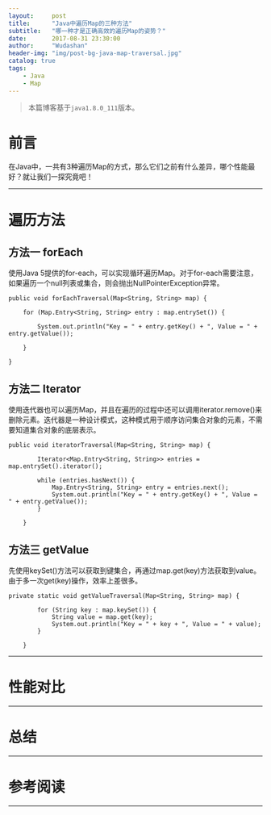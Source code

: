 ```yaml
---
layout:     post
title:      "Java中遍历Map的三种方法"
subtitle:   "哪一种才是正确高效的遍历Map的姿势？"
date:       2017-08-31 23:30:00
author:     "Wudashan"
header-img: "img/post-bg-java-map-traversal.jpg"
catalog: true
tags:
    - Java
    - Map
---
```



> 本篇博客基于`java1.8.0_111`版本。

# 前言

在Java中，一共有3种遍历Map的方式，那么它们之前有什么差异，哪个性能最好？就让我们一探究竟吧！

---

# 遍历方法

## 方法一 forEach

使用Java 5提供的for-each，可以实现循环遍历Map。对于for-each需要注意，如果遍历一个null列表或集合，则会抛出NullPointerException异常。

```
public void forEachTraversal(Map<String, String> map) {

    for (Map.Entry<String, String> entry : map.entrySet()) {

        System.out.println("Key = " + entry.getKey() + ", Value = " + entry.getValue());

    }

}
```

## 方法二 Iterator

使用迭代器也可以遍历Map，并且在遍历的过程中还可以调用iterator.remove()来删除元素。迭代器是一种设计模式，这种模式用于顺序访问集合对象的元素，不需要知道集合对象的底层表示。

```
public void iteratorTraversal(Map<String, String> map) {

        Iterator<Map.Entry<String, String>> entries = map.entrySet().iterator();
        
        while (entries.hasNext()) {
            Map.Entry<String, String> entry = entries.next();
            System.out.println("Key = " + entry.getKey() + ", Value = " + entry.getValue());
        }

    }
```

## 方法三 getValue

先使用keySet()方法可以获取到键集合，再通过map.get(key)方法获取到value。由于多一次get(key)操作，效率上差很多。

```
private static void getValueTraversal(Map<String, String> map) {

        for (String key : map.keySet()) {
            String value = map.get(key);
            System.out.println("Key = " + key + ", Value = " + value);
        }

    }
```

---

# 性能对比

---

# 总结

---

# 参考阅读

---
